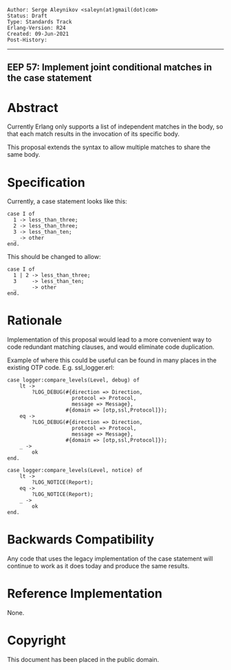     Author: Serge Aleynikov <saleyn(at)gmail(dot)com>
    Status: Draft
    Type: Standards Track
    Erlang-Version: R24
    Created: 09-Jun-2021
    Post-History:
****
EEP 57: Implement joint conditional matches in the case statement
----



Abstract
========

Currently Erlang only supports a list of independent matches in
the body, so that each match results in the invocation of its
specific body.

This proposal extends the syntax to allow multiple matches to
share the same body.



Specification
=============

Currently, a case statement looks like this:

    case I of
      1 -> less_than_three;
      2 -> less_than_three;
      3 -> less_than_ten;
      _ -> other
    end.

This should be changed to allow:

    case I of
      1 | 2 -> less_than_three;
      3     -> less_than_ten;
      _     -> other
    end.



Rationale
=========

Implementation of this proposal would lead to a more
convenient way to code redundant matching clauses, and
would eliminate code duplication.

Example of where this could be useful can be found in
many places in the existing OTP code. E.g. ssl_logger.erl:

    case logger:compare_levels(Level, debug) of
        lt ->
            ?LOG_DEBUG(#{direction => Direction,
                         protocol => Protocol,
                         message => Message},
                       #{domain => [otp,ssl,Protocol]});
        eq ->
            ?LOG_DEBUG(#{direction => Direction,
                         protocol => Protocol,
                         message => Message},
                       #{domain => [otp,ssl,Protocol]});
        _ ->
            ok
    end.

    case logger:compare_levels(Level, notice) of
        lt ->
            ?LOG_NOTICE(Report);
        eq ->
            ?LOG_NOTICE(Report);
        _ ->
            ok
    end.



Backwards Compatibility
=======================

Any code that uses the legacy implementation of the case
statement will continue to work as it does today and produce
the same results.



Reference Implementation
========================

None.



Copyright
=========

This document has been placed in the public domain.



[EmacsVar]: <> "Local Variables:"
[EmacsVar]: <> "mode: indented-text"
[EmacsVar]: <> "indent-tabs-mode: nil"
[EmacsVar]: <> "sentence-end-double-space: t"
[EmacsVar]: <> "fill-column: 70"
[EmacsVar]: <> "coding: utf-8"
[EmacsVar]: <> "End:"